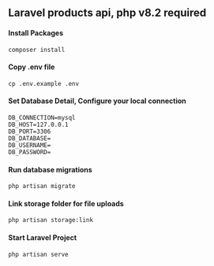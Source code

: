 ## Laravel products api, php v8.2 required

#### Install Packages

```
composer install
```

#### Copy .env file

```
cp .env.example .env
```

#### Set Database Detail, Configure your local connection

```
DB_CONNECTION=mysql
DB_HOST=127.0.0.1
DB_PORT=3306
DB_DATABASE=
DB_USERNAME=
DB_PASSWORD=
```

#### Run database migrations

```
php artisan migrate
```

#### Link storage folder for file uploads

```
php artisan storage:link
```

#### Start Laravel Project

```
php artisan serve
```
